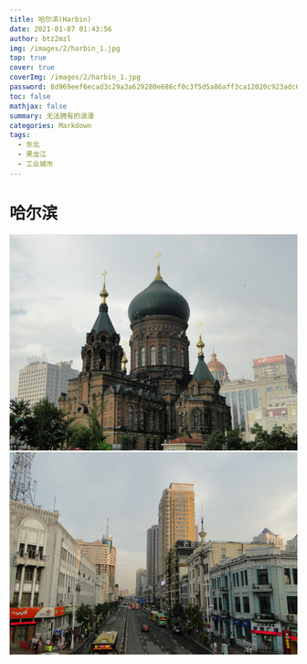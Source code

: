 ```yaml
---
title: 哈尔滨(Harbin)
date: 2021-01-07 01:43:56
author: btz2mzl
img: /images/2/harbin_1.jpg
top: true
cover: true
coverImg: /images/2/harbin_1.jpg
password: 8d969eef6ecad3c29a3a629280e686cf0c3f5d5a86aff3ca12020c923adc6c92
toc: false
mathjax: false
summary: 无法拥有的浪漫
categories: Markdown
tags:
  - 东北
  - 黑龙江
  - 工业城市
---
```

# 哈尔滨
![索菲亚教堂与白鸽同在](/images/2/harbin_1.jpg)
![道里街景，往日的风情被现代的高楼的淹没](/images/2/harbin_2.jpg)